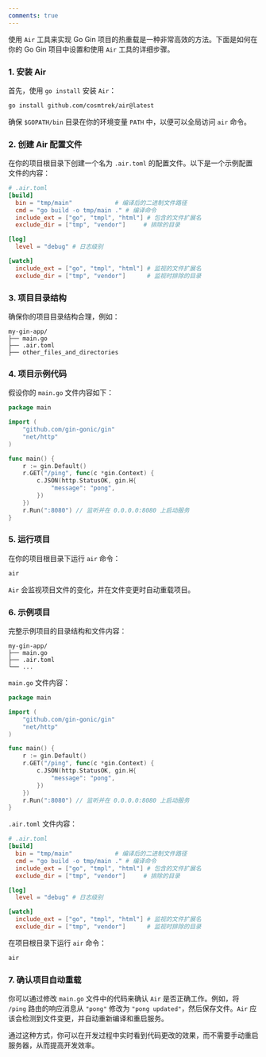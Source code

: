 ```yaml
---
comments: true
---
```


使用 `Air` 工具来实现 Go Gin 项目的热重载是一种非常高效的方法。下面是如何在你的 Go Gin 项目中设置和使用 `Air` 工具的详细步骤。

### 1. 安装 Air

首先，使用 `go install` 安装 `Air`：

```bash
go install github.com/cosmtrek/air@latest
```

确保 `$GOPATH/bin` 目录在你的环境变量 `PATH` 中，以便可以全局访问 `air` 命令。

### 2. 创建 Air 配置文件

在你的项目根目录下创建一个名为 `.air.toml` 的配置文件。以下是一个示例配置文件的内容：

```toml
# .air.toml
[build]
  bin = "tmp/main"            # 编译后的二进制文件路径
  cmd = "go build -o tmp/main ." # 编译命令
  include_ext = ["go", "tmpl", "html"] # 包含的文件扩展名
  exclude_dir = ["tmp", "vendor"]     # 排除的目录

[log]
  level = "debug" # 日志级别

[watch]
  include_ext = ["go", "tmpl", "html"] # 监视的文件扩展名
  exclude_dir = ["tmp", "vendor"]      # 监视时排除的目录
```

### 3. 项目目录结构

确保你的项目目录结构合理，例如：

```
my-gin-app/
├── main.go
├── .air.toml
├── other_files_and_directories
```

### 4. 项目示例代码

假设你的 `main.go` 文件内容如下：

```go
package main

import (
    "github.com/gin-gonic/gin"
    "net/http"
)

func main() {
    r := gin.Default()
    r.GET("/ping", func(c *gin.Context) {
        c.JSON(http.StatusOK, gin.H{
            "message": "pong",
        })
    })
    r.Run(":8080") // 监听并在 0.0.0.0:8080 上启动服务
}
```

### 5. 运行项目

在你的项目根目录下运行 `air` 命令：

```bash
air
```

`Air` 会监视项目文件的变化，并在文件变更时自动重载项目。

### 6. 示例项目

完整示例项目的目录结构和文件内容：

```
my-gin-app/
├── main.go
├── .air.toml
└── ...
```

`main.go` 文件内容：

```go
package main

import (
    "github.com/gin-gonic/gin"
    "net/http"
)

func main() {
    r := gin.Default()
    r.GET("/ping", func(c *gin.Context) {
        c.JSON(http.StatusOK, gin.H{
            "message": "pong",
        })
    })
    r.Run(":8080") // 监听并在 0.0.0.0:8080 上启动服务
}
```

`.air.toml` 文件内容：

```toml
# .air.toml
[build]
  bin = "tmp/main"            # 编译后的二进制文件路径
  cmd = "go build -o tmp/main ." # 编译命令
  include_ext = ["go", "tmpl", "html"] # 包含的文件扩展名
  exclude_dir = ["tmp", "vendor"]     # 排除的目录

[log]
  level = "debug" # 日志级别

[watch]
  include_ext = ["go", "tmpl", "html"] # 监视的文件扩展名
  exclude_dir = ["tmp", "vendor"]      # 监视时排除的目录
```

在项目根目录下运行 `air` 命令：

```bash
air
```

### 7. 确认项目自动重载

你可以通过修改 `main.go` 文件中的代码来确认 `Air` 是否正确工作。例如，将 `/ping` 路由的响应消息从 `"pong"` 修改为 `"pong updated"`，然后保存文件。`Air` 应该会检测到文件变更，并自动重新编译和重启服务。

通过这种方式，你可以在开发过程中实时看到代码更改的效果，而不需要手动重启服务器，从而提高开发效率。